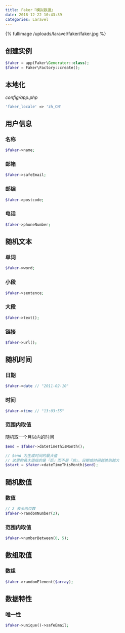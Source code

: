 ```yaml
---
title: Faker『模拟数据』
date: 2018-12-22 10:43:39
categories: Laravel
---
```


{% fullimage /uploads/laravel/faker/faker.jpg %}

<!-- more -->

## 创建实例

```php
$faker = app(Faker\Generator::class);
$faker = Faker\Factory::create();
```

## 本地化

*config/app.php*

```php
'faker_locale' => 'zh_CN'
```

## 用户信息

### 名称

```php
$faker->name;
```

### 邮箱

```php
$faker->safeEmail; 
```

### 邮编

```php
$faker->postcode;
```

### 电话

```php
$faker->phoneNumber;
```

## 随机文本

### 单词

```php
$faker->word;
```

### 小段

```php
$faker->sentence;
```

### 大段

```php
$faker->text();
```

### 链接

```php
$faker->url();
```

## 随机时间

### 日期

```php
$faker->date // "2011-02-10"
```

### 时间

```php
$faker->time // "13:03:55"
```

### 范围内取值

随机取一个月以内的时间

```php
$end = $faker->dateTimeThisMonth();

// $end 为生成时间的最大值 
// 这里的最大值指的是『后』而不是『前』，日期或时间越晚则越大
$start = $faker->dateTimeThisMonth($end);
```

## 随机数值

### 数值

```php
// 2 表示两位数
$faker->randomNumber(2);
```

### 范围内取值

```php
$faker->numberBetween(0, 5);
```

## 数组取值

### 数组

```php
$faker->randomElement($array);
```

## 数据特性

### 唯一性

```php
$faker->unique()->safeEmail;
```

